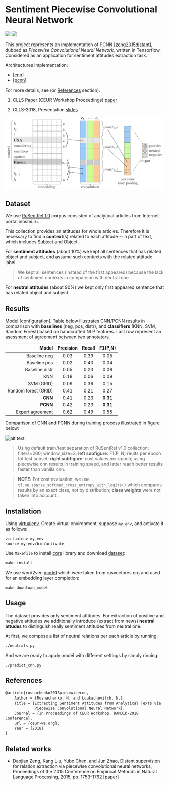 # Sentiment Piecewise Convolutional Neural Network
![](https://img.shields.io/badge/Python-2.7-brightgreen.svg)
![](https://img.shields.io/badge/TensorFlow-1.4.1-yellowgreen.svg)

This project represents an implementation of PCNN [[zeng2015distant](http://www.aclweb.org/anthology/D15-1203)], dubbed as
*Piecewise Convolutional Neural Network*, written in Tensorflow.
Considered as an application for sentiment attitudes extraction task.

Architectures implementation:
* [[cnn](networks/architectures/cnn.py)]
* [[pcnn](networks/architectures/pcnn.py)]

For more details, see (or [References](#references) section):

1. CLLS Paper (CEUR Workshop Proceedings) [paper](docs/clls-2018-hse.pdf)

2. CLLS-2018, Presentation [slides](docs/slides.pdf)


![alt text](docs/pcnn.png)

Dataset
-------
We use [RuSentRel 1.0](https://github.com/nicolay-r/RuSentRel/tree/v1.0/)
corpus consisted of analytical articles from Internet-portal
inosmi.ru.


This collection provides an attitudes for whole articles. 
Therefore it is necessary to find a **context**(s) related to each attitude -- 
a part of text, which includes Subject and Object.

For **sentiment attitudes** (about 10%) we kept all sentences that has related object and subject, and assume such contexts with the related attitude label.
> We kept all sentences (instead of the first appeared) because the lack of sentiment contexts in comparison with neutral one.

For **neutral attitudes** (about 90%) we kept only first appeared sentence that has related object and subject.


Results
-------
Model [[configuration](networks/configurations/cnn.py)].
Table below illustrates CNN/PCNN results in comparison with **baselines**
(neg, pos, distr), and **classifiers** (KNN, SVM, Random Forest)
based on handcrafted NLP features.
Last row represent an asessment of agreement between two annotators.

| Model               | Precision | Recall | F1(P,N)  |
|--------------------:|:---------:|:------:|:--------:|
|Baseline neg         |  0.03     | 0.39   | 0.05     |
|Baseline pos         |  0.02     | 0.40   | 0.04     |
|Baseline distr       |  0.05     | 0.23   | 0.08     |
|KNN                  |  0.18     | 0.06   | 0.09     |
|SVM (GRID)           |  0.09     | 0.36   | 0.15     |
|Random forest (GRID) |  0.41     | 0.21   | 0.27     |
| **CNN**  		      |  0.41     | 0.23   | **0.31** |
| **PCNN** 		      |  0.42     | 0.23   | **0.31** |
|Expert agreement     |  0.62     | 0.49   | 0.55     |

Comparison of CNN and PCNN during training process illustrated in figure below:

![alt text](docs/f1_and_cost.png)
> Using default train/test separation of RuSentRel v1.0 collection; filters=200;
window\_size=3; **left subfigure**: F1(P, N) reults per epoch fot test subset; 
**right subfigure**: cost values per epoch;
using piecewise cnn results in training speed, and latter reach better results 
faster than vanilla cnn.

> **NOTE:** For cost evaluation, we use `tf.nn.sparse_softmax_cross_entropy_with_logits()` which 
compares results by an exact class, not by distribution; **class weights** were not taken
into account.

Installation
------------

Using [virtualenv](https://www.pythoncentral.io/how-to-install-virtualenv-python/).
Create virtual environment, suppose `my_env`, and activate it as follows:
```
virtualenv my_env
source my_env/bin/activate
```

Use `Makefile` to install
[core](https://github.com/nicolay-r/sentiment-erc-core) library and download
[dataset](https://github.com/nicolay-r/RuSentRel/tree/v1.0/):
```
make install
```

We use word2vec
[model](http://rusvectores.org/static/models/rusvectores2/news_mystem_skipgram_1000_20_2015.bin.gz)
which were taken from rusvectores.org and used for an embedding layer completion:
```
make download_model
```

Usage
-----
The dataset provides only sentiment attitudes.
For extraction of positive and negative attitudes we additionally introduce
(extract from news) **neutral attudes** to distinguish really sentiment
attitudes from neutral one.

At first, we compose a list of neutral relations per each article by running:
```
./neutrals.py
```
And we are ready to apply model with different settings by simply rinning:
```
./predict_cnn.py
```

References
----------

<a name="references"></a>
```
@article{rusnachenko2018piecewisecnn,
    Author = {Rusnachenko, N. and Loukachevitch, N.},
    Title = {Extracting Sentiment Attitudes from Analytical Texts via 
             Piecewise Convolutional Neural Network},
    Journal = {In Proceedings of CEUR Workshop, DAMDID-2018 Conference},
    url = {ceur-ws.org},
    Year = {2018}
}
```

Related works
-------------

* Daojian Zeng, Kang Liu, Yubo Chen, and Jun Zhao, Distant
supervision for relation extraction via piecewise convolutional
neural networks, Proceedings of the 2015 Conference on
Empirical Methods in Natural Language Processing, 2015,
pp. 1753–1762
[[paper](http://www.aclweb.org/anthology/D15-1203)]
